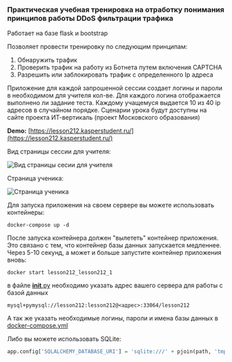 ### Практическая учебная тренировка на отработку понимания принципов работы DDoS фильтрации трафика

Работает на базе flask и bootstrap

Позволяет провести тренировку по следующим принципам:
1. Обнаружить трафик
2. Проверить трафик на работу из Ботнета путем включения CAPTCHA
3. Разрешить или заблокировать трафик с определенного Ip адреса


Приложение для каждой запрошенной сессии создает логины и пароли в необходимом для учителя кол-ве.
Для каждого логина отображается выполнено ли задание теста. Каждому учащемуся выдается 10 из 40 ip адресов в случайном порядке.
Сценарии урока будут доступны на сайте проекта ИТ-вертикаль (проект Московского образования)

**Demo:** [https://lesson212.kasperstudent.ru/](https://lesson212.kasperstudent.ru/)

Вид страницы сессии для учителя:

![Вид страницы сесии для учителя](https://forai.school1409.ru/_media/2125.png)

Страница ученика:

![Страница ученика](https://forai.school1409.ru/_media/2124.png)

Для запуска приложения на своем сервере вы можете использовать контейнеры:

```commandline
docker-compose up -d
```

После запуска контейнера должен "вылететь" контейнер приложения. Это связано с тем, что контейнер базы данных
запускается медленнее. Через 5-10 секунд, а может и больше запустите контейнер приложения вновь:

```commandline
docker start lesson212_lesson212_1
```

в файле [__init__.py](flask_app%2Fapp%2F__init__.py) необходимо указать адрес вашего сервера для работы с базой данных

```
mysql+pymysql://lesson212:lesson212@<адрес>:33064/lesson212
```

А так же указать необходимые логины, пароли и имена базы данных в [docker-compose.yml](docker-compose.yml)

Либо вы можете использовать SQLite:

```python
app.config['SQLALCHEMY_DATABASE_URI'] = 'sqlite:///' + pjoin(path, 'tmp', 'lesson.db')
```
